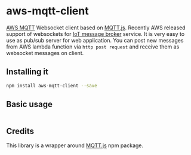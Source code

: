 # aws-mqtt-client

[AWS MQTT](http://docs.aws.amazon.com/iot/latest/developerguide/protocols.html) Websocket client based on [MQTT.js](https://github.com/mqttjs/MQTT.js).
Recently AWS released support of websockets for [IoT message broker](http://docs.aws.amazon.com/iot/latest/developerguide/iot-message-broker.html) service. It is very easy to use as pub/sub server for web application. You can post new messages from AWS lambda function via `http post request` and receive them as websocket messages on client.

## Installing it

````bash
npm install aws-mqtt-client --save
````

## Basic usage

````js

````

## Credits
This library is a wrapper around [MQTT.js](https://github.com/mqttjs/MQTT.js) npm package.
